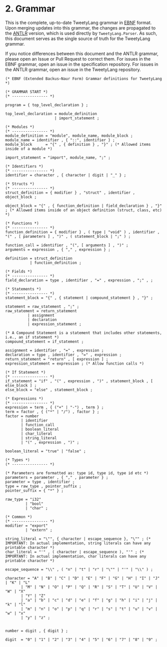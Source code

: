# 2. Grammar

This is the complete, up-to-date TweetyLang grammar in [EBNF](https://en.wikipedia.org/wiki/Extended_Backus%E2%80%93Naur_form) format. Upon merging updates into this grammar, the changes are propagated to the [ANTLR](https://www.antlr.org/) version, which is used directly by `TweetyLang.Parser`. As such, this document serves as the single source of truth for the TweetyLang grammar.

If you notice differences between this document and the ANTLR grammar, please open an Issue or Pull Request to correct them. For issues in the EBNF grammar, open an issue in the specification repository. For issues in the ANTLR grammar, open an issue in the TweetyLang repository.

```EBNF
(* EBNF (Extended Backus–Naur Form) Grammar definitions for TweetyLang *)

(* GRAMMAR START *)
(* ---------------- *)

program = { top_level_declaration } ;

top_level_declaration = module_definition 
                      | import_statement ;

(* Modules *)
(* ---------------- *)
module_definition = "module", module_name, module_block ;
module_name = identifier , { "::", identifier } ;
module_block      = "{" , { definition } , "}" ; (* Allowed items inside of a module *)

import_statement = "import", module_name, ";" ;

(* Identifiers *)
(* ---------------- *)
identifier = character , { character | digit | "_" } ;

(* Structs *)
(* ---------------- *)
struct_definition = { modifier } , "struct" , identifier , object_block ;

object_block = "{" , { function_definition | field_declaration } , "}" ; (* Allowed items inside of an object definition (struct, class, etc) *)

(* Functions *)
(* ---------------- *)
function_definition = { modifier } , ( type | "void" ) , identifier , "(" , [ parameters ] , ")" , ( statement_block | ";" ) ;

function_call = identifier , "(", [ arguments ] , ")" ;
arguments = expression , { "," , expression } ;

definition = struct_definition
           | function_definition ;

(* Fields *)
(* ---------------- *)
field_declaration = type , identifier , "=" , expression , ";" , ;

(* Statements *)
(* ---------------- *)
statement_block = "{" , { statement | compound_statement } , "}" ;

statement = raw_statement , ";" ;
raw_statement = return_statement
          | assignment
          | declaration
          | expression_statement ;

(* A Compound Statement is a statement that includes other statements, i.e., an if statement *)
compound_statement = if_statement ;

assignment = identifier , "=" , expression ;
declaration = type , identifier , "=" , expression ;
return_statement = "return" , [ expression ] ;
expression_statement = expression ; (* Allow function calls *)

(* If Statement *)
(* ---------------- *)
if_statement = "if" , "(" , expression , ")" , statement_block , [ else_block ] ;
else_block = "else" , statement_block ;

(* Expressions *)
(* ---------------- *)
expression = term , { ("+" | "-") , term } ;
term = factor , { ("*" | "/") , factor } ;
factor = number
       | identifier
       | function_call
       | boolean_literal
       | char_literal
       | string_literal
       | "(" , expression , ")" ;

boolean_literal = "true" | "false" ;

(* Types *)
(* ---------------- *)

(* Parameters are formatted as: type id, type id, type id etc *)
parameters = parameter , { "," , parameter } ;
parameter = type , identifier ;
type = raw_type , pointer_suffix ;
pointer_suffix = { "*" } ;

raw_type = "i32"
         | "bool"
         | "char" ;

(* Common *)
(* ---------------- *)
modifier = "export"
         | "extern" ;

string_literal = "\"", { character | escape_sequence }, "\"" ; (* IMPORTANT: In actual implementation, string literals can have any printable character *)
char_literal = "'" , ( character | escape_sequence ), "'" ; (* IMPORTANT: In actual implementation, char literals can have any printable character *)

escape_sequence = "\\" , ( "n" | "t" | "r" | "\"" | "'" | "\\" ) ;

character = "A" | "B" | "C" | "D" | "E" | "F" | "G" | "H" | "I" | "J" | "K" | "L"
       | "M" | "N" | "O" | "P" | "Q" | "R" | "S" | "T" | "U" | "V" | "W" | "X"
       | "Y" | "Z"
       | "a" | "b" | "c" | "d" | "e" | "f" | "g" | "h" | "i" | "j" | "k" | "l"
       | "m" | "n" | "o" | "p" | "q" | "r" | "s" | "t" | "u" | "v" | "w" | "x"
       | "y" | "z" ;


number = digit , { digit } ;

digit  = "0" | "1" | "2" | "3" | "4" | "5" | "6" | "7" | "8" | "9" ;

```
